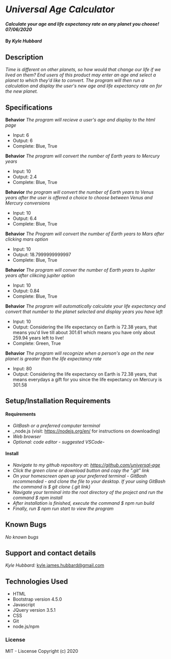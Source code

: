 # _Universal Age Calculator_
#### _Calculate your age and life expectancy rate on any planet you choose! 07/06/2020_
#### By _**Kyle Hubbard**_
## Description
_Time is different on other planets, so how would that change our life if we lived on them? End users of this product may enter an age and select a planet to which they'd like to convert. The program will then run a calculation and display the user's new age and life expectancy rate on for the new planet._

## Specifications

**Behavior** _The program will recieve a user's age and display to the html page_
* Input: 6
* Output: 6
* Complete: Blue, True

**Behavior** _The program will convert the number of Earth years to Mercury years_
* Input: 10
* Output: 2.4
* Complete: Blue, True

**Behavior** _the program will convert the number of Earth years to Venus years after the user is offered a choice to choose between Venus and Mercury conversions_
* Input: 10 
* Output: 6.4
* Complete: Blue, True

**Behavior** _The Program will convert the number of Earth years to Mars after clicking mars option_
* Input: 10
* Output: 18.7999999999997
* Complete: Blue, True

**Behavior** _The program will conver the number of Earth years to Jupiter years after clikcing jupiter option_
* Input: 10
* Output: 0.84
* Complete: Blue, True

**Behavior** _The program will automatically calculate your life expectancy and convert that number to the planet selected and display years you have left_
* Input: 10
* Output: Considering the life expectancy on Earth is 72.38 years, that means you'd live till about 301.61 which means you have only about 259.94 years left to live!
* Complete: Green, True

**Behavior** _The program will recognize when a person's age on the new planet is greater than the life expectancy rate_
* Input: 80
* Output: Considering the life expectancy on Earth is 72.38 years, that means everydays a gift for you since the life expectancy on Mercury is 301.58

## Setup/Installation Requirements

#### Requirements
* _GitBash or a preferred computer terminal_
* _node.js (visit: https://nodejs.org/en/ for instructions on downloading)
* _Web browser_
* _Optional: code editor - suggested VSCode-_

#### Install
* _Navigate to my github repository at: https://github.com/universal-age_
* _Click the green clone or download button and copy the ".git" link_
* _On your homescreen open up your preferred terminal - GitBash recommended - and clone the file to your desktop. If your using GitBash the command is $ git clone {.git link}_
* _Navigate your terminal into the root directory of the project and run the command $ npm install_
* _After installation is finished, execute the command $ npm run build_
* _Finally, run $ npm run start to view the program_

## Known Bugs
_No known bugs_

## Support and contact details
_Kyle Hubbard:_
kyle.james.hubbard@gmail.com

## Technologies Used
* HTML
* Bootstrap version 4.5.0
* Javascript
* JQuery version 3.5.1
* CSS
* Git
* node.js/npm

### License
MIT - Liscense
Copyright (c) 2020 